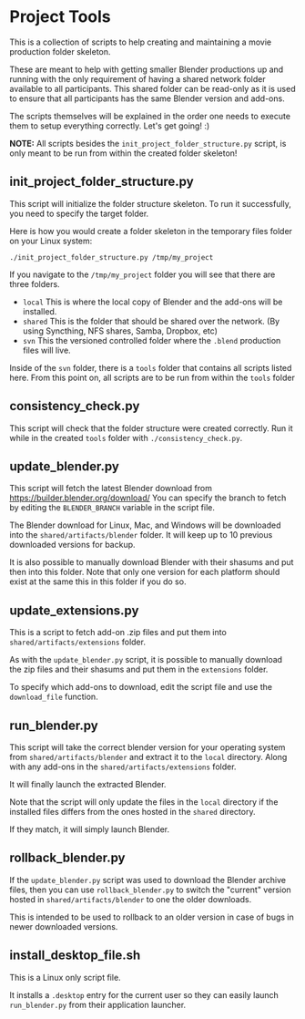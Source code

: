 # Project Tools

This is a collection of scripts to help creating and maintaining a movie production folder skeleton.

These are meant to help with getting smaller Blender productions up and running with the only requirement
of having a shared network folder available to all participants.
This shared folder can be read-only as it is used to ensure that all participants has the same Blender
version and add-ons.

The scripts themselves will be explained in the order one needs to execute them to setup everything correctly.
Let's get going! :)

**NOTE:** All scripts besides the `init_project_folder_structure.py` script, is only meant to be run from within the created folder skeleton!

## init_project_folder_structure.py

This script will initialize the folder structure skeleton.
To run it successfully, you need to specify the target folder.

Here is how you would create a folder skeleton in the temporary files folder on your Linux system:
```
./init_project_folder_structure.py /tmp/my_project
```

If you navigate to the `/tmp/my_project` folder you will see that there are three folders.
- `local` This is where the local copy of Blender and the add-ons will be installed.
- `shared` This is the folder that should be shared over the network. (By using Syncthing, NFS shares, Samba, Dropbox, etc)
- `svn` This the versioned controlled folder where the `.blend` production files will live.

Inside of the `svn` folder, there is a `tools` folder that contains all scripts listed here.
From this point on, all scripts are to be run from within the `tools` folder

## consistency_check.py

This script will check that the folder structure were created correctly.
Run it while in the created `tools` folder with `./consistency_check.py`.

## update_blender.py

This script will fetch the latest Blender download from https://builder.blender.org/download/
You can specify the branch to fetch by editing the `BLENDER_BRANCH` variable in the script file.

The Blender download for Linux, Mac, and Windows will be downloaded into the `shared/artifacts/blender` folder.
It will keep up to 10 previous downloaded versions for backup.

It is also possible to manually download Blender with their shasums and put then into this folder.
Note that only one version for each platform should exist at the same this in this folder if you do so.

## update_extensions.py

This is a script to fetch add-on .zip files and put them into `shared/artifacts/extensions` folder.

As with the `update_blender.py` script, it is possible to manually download the zip files and their shasums and put them in the `extensions` folder.

To specify which add-ons to download, edit the script file and use the `download_file` function.

## run_blender.py

This script will take the correct blender version for your operating system from `shared/artifacts/blender` and extract it to the `local` directory. Along with any add-ons in the `shared/artifacts/extensions` folder.

It will finally launch the extracted Blender.

Note that the script will only update the files in the `local` directory if the installed files differs from the ones hosted in the `shared` directory.

If they match, it will simply launch Blender.

## rollback_blender.py

If the `update_blender.py` script was used to download the Blender archive files, then you can use `rollback_blender.py` to switch the "current" version hosted in `shared/artifacts/blender` to one the older downloads.

This is intended to be used to rollback to an older version in case of bugs in newer downloaded versions.

## install_desktop_file.sh

This is a Linux only script file.

It installs a `.desktop` entry for the current user so they can easily launch `run_blender.py` from their application launcher.
